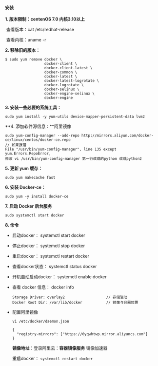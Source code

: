 #### 安装

**1. 版本限制：centenOS 7.0  内核3.10以上**

​    查看版本：cat  /etc/redhat-release

​    查看内核：uname -r

**2. 移除旧的版本：**

```
$ sudo yum remove docker \
                  docker-client \
                  docker-client-latest \
                  docker-common \
                  docker-latest \
                  docker-latest-logrotate \
                  docker-logrotate \
                  docker-selinux \
                  docker-engine-selinux \
                  docker-engine
```

**3. 安装一些必要的系统工具：**

```
sudo yum install -y yum-utils device-mapper-persistent-data lvm2
```

**4. 添加软件源信息：**阿里镜像

```
sudo yum-config-manager --add-repo http://mirrors.aliyun.com/docker-ce/linux/centos/docker-ce.repo
// 如果报错
File "/usr/bin/yum-config-manager", line 135 except yum.Errors.RepoError, 
修改 vi /usr/bin/yum-config-manager 第一行改成的python 改成python2
```

**5. 更新 yum 缓存：**

```
sudo yum makecache fast
```

**6. 安装 Docker-ce：**

```
sudo yum -y install docker-ce
```

**7. 启动 Docker 后台服务**

```
sudo systemctl start docker
```

**8. 命令**

- 启动docker： systemctl start docker

- 停止docker： systemctl stop docker

- 重启docker： systemctl restart docker

- 查看docker状态： systemctl status docker

- 开机自动启动docker： systemctl enable docker

- 查看 docker 信息： docker info

  ```
  Storage Driver: overlay2                   // 存储驱动
  Docker Root Dir: /var/lib/docker           // 镜像与容器位置
  ```

- 配置阿里镜像

  `vi /etc/docker/daemon.json`

  ```
  {
    "registry-mirrors": ["https://0yqwhtwp.mirror.aliyuncs.com"]
  }
  ```

  **镜像地址**：登录阿里云：**容器镜像服务** 镜像加速器 

  重启docker： `systemctl restart docker`



